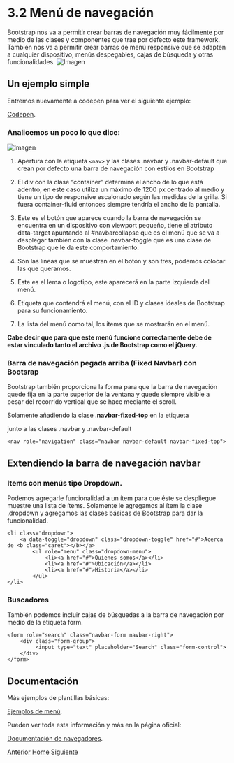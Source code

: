 # 3.2 Menú de navegación

Bootstrap nos va a permitir crear barras de navegación muy fácilmente por medio de las clases y componentes que trae por defecto este framework. También nos va a permitir crear barras de menú responsive que se adapten a cualquier dispositivo, menús despegables, cajas de búsqueda y otras funcionalidades.
![Imagen](https://fgarciajulia.github.io/mi_primera_pagina/img/navbar-bootstrap-demo.gif)

## Un ejemplo simple

Entremos nuevamente a codepen para ver el siguiente ejemplo:

<a target="_blank" href="http://codepen.io/fgarciajulia/pen/aJpaPb">Codepen</a>.

### Analicemos un poco lo que dice:

![Imagen](https://fgarciajulia.github.io/mi_primera_pagina/img/navegador-bootstrap.jpg)

1. Apertura con la etiqueta `<nav>` y las clases .navbar y .navbar-default que crean por defecto una barra de navegación con estilos en Bootstrap

2. El div con la clase “container” determina el ancho de lo que está adentro, en este caso utiliza un máximo de 1200 px centrado al medio y tiene un tipo de responsive escalonado según las medidas de la grilla. Si fuera container-fluid entonces siempre tendría el ancho de la pantalla.

3. Este es el botón que aparece cuando la barra de navegación se encuentra en un dispositivo con viewport pequeño, tiene el atributo data-target apuntando al #navbarcollapse que es el menú que se va a desplegar también con la clase .navbar-toggle que es una clase de Bootstrap que le da este comportamiento.

4. Son las líneas que se muestran en el botón y son tres, podemos colocar las que queramos.

5. Este es el lema o logotipo, este aparecerá en la parte izquierda del menú.

6. Etiqueta que contendrá el menú, con el ID y clases ideales de Bootstrap para su funcionamiento.

7. La lista del menú como tal, los ítems que se mostrarán en el menú.

**Cabe decir que para que este menú funcione correctamente debe de estar vinculado tanto el archivo .js de Bootstrap como el jQuery.**

### Barra de navegación pegada arriba (Fixed Navbar) con Bootsrap

Bootstrap también proporciona la forma para que la barra de navegación quede fija en la parte superior de la ventana y quede siempre visible a pesar del recorrido vertical que se hace mediante el scroll.

Solamente añadiendo la clase .**navbar-fixed-top** en la etiqueta <nav> junto a las clases .navbar y .navbar-default


```
<nav role="navigation" class="navbar navbar-default navbar-fixed-top">
```

## Extendiendo la barra de navegación navbar

### Items con menús tipo Dropdown.

Podemos agregarle funcionalidad a un ítem para que éste se despliegue muestre una lista de ítems. Solamente le agregamos al ítem la clase .dropdown y agregamos las clases básicas de Bootstrap para dar la funcionalidad.


```
<li class="dropdown">
    <a data-toggle="dropdown" class="dropdown-toggle" href="#">Acerca de <b class="caret"></b></a>
        <ul role="menu" class="dropdown-menu">
            <li><a href="#">Quienes somos</a></li>
            <li><a href="#">Ubicación</a></li>
            <li><a href="#">Historia</a></li>
        </ul>
</li>
```

### Buscadores

También podemos incluir cajas de búsquedas a la barra de navegación  por medio de la etiqueta form.

```
<form role="search" class="navbar-form navbar-right">
    <div class="form-group">
         <input type="text" placeholder="Search" class="form-control">
    </div>
</form>
```

## Documentación

Más ejemplos de plantillas básicas:

<a target="_blank" href="http://getbootstrap.com/getting-started/#examples">Ejemplos de menú</a>.

Pueden ver toda esta información y más en la página oficial:

<a target="_blank" href="http://getbootstrap.com/components/#navbar">Documentación de navegadores</a>.


<div class="Grid">
    <a href="https://fgarciajulia.github.io/mi_primera_pagina/acerca-bootstrap" class="my-btn anterior">Anterior</a>
    <a href="https://fgarciajulia.github.io/mi_primera_pagina" class="my-btn home">Home</a>
    <a href="https://fgarciajulia.github.io/mi_primera_pagina/inspeccionar-elemento" class="my-btn siguiente">Siguiente</a>
</div>